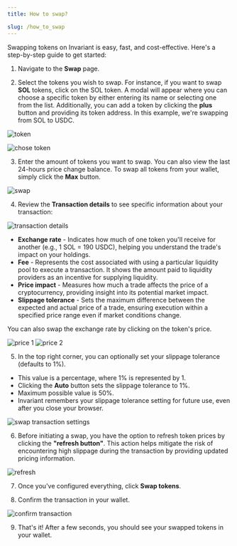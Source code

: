 ```yaml
---
title: How to swap?

slug: /how_to_swap
---
```


Swapping tokens on Invariant is easy, fast, and cost-effective. Here's a step-by-step guide to get started:

1. Navigate to the **Swap** page.

2. Select the tokens you wish to swap. For instance, if you want to swap **SOL** tokens, click on the SOL token. A modal will appear where you can choose a specific token by either entering its name or selecting one from the list. Additionally, you can add a token by clicking the **plus** button and providing its token address. In this example, we're swapping from SOL to USDC.

![token](/img/docs/app/token.png)

![chose token](/img/docs/app/chose_token.png)

3. Enter the amount of tokens you want to swap. You can also view the last 24-hours price change balance. To swap all tokens from your wallet, simply click the **Max** button.

![swap](/img/docs/app/swap.png)

4. Review the **Transaction details** to see specific information about your transaction:

![transaction details](/img/docs/app/transaction_details.png)

- **Exchange rate** - Indicates how much of one token you'll receive for another (e.g., 1 SOL = 190 USDC), helping you understand the trade's impact on your holdings.
- **Fee** - Represents the cost associated with using a particular liquidity pool to execute a transaction. It shows the amount paid to liquidity providers as an incentive for supplying liquidity.
- **Price impact** - Measures how much a trade affects the price of a cryptocurrency, providing insight into its potential market impact.
- **Slippage tolerance** - Sets the maximum difference between the expected and actual price of a trade, ensuring execution within a specified price range even if market conditions change.

You can also swap the exchange rate by clicking on the token's price.

![price 1](/img/docs/app/price1.png)
![price 2](/img/docs/app/price2.png)

5. In the top right corner, you can optionally set your slippage tolerance (defaults to 1%).

- This value is a percentage, where 1% is represented by 1.
- Clicking the **Auto** button sets the slippage tolerance to 1%.
- Maximum possible value is 50%.
- Invariant remembers your slippage tolerance setting for future use, even after you close your browser.

![swap transaction settings](/img/docs/app/swap_transaction_settings.png)

6. Before initiating a swap, you have the option to refresh token prices by clicking the **"refresh button"**. This action helps mitigate the risk of encountering high slippage during the transaction by providing updated pricing information.

![refresh](/img/docs/app/refresh.png)

7. Once you've configured everything, click **Swap tokens**.

8. Confirm the transaction in your wallet.

![confirm transaction](/img/docs/app/confirm_transaction.png)

9. That's it! After a few seconds, you should see your swapped tokens in your wallet.

